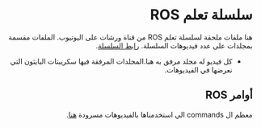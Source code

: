 # <div dir='rtl'>سلسلة تعلم ROS</div>


<div dir='rtl'>هنا ملفات ملحقة لسلسلة تعلم ROS من قناة ورشات على اليوتيوب. الملفات
 مقسمة بمجلدات على عدد فيديوهات السلسلة.
<a href="https://www.youtube.com/playlist?list=PLoGH52eUIHsfz-cz48haqCCMOpMpZyUtq"> رابط السلسلة</a>.

</div>



<div dir='rtl'>
<ul>
<li>
كل فيديو له مجلد مرفق به هنا.المجلدات المرفقة فيها سكريبتات البايثون التي نعرضها في الفيديوهات. 
</li>

</ul>
</div>


## <div dir='rtl'>أوامر ROS</div>

<div dir='rtl'>
معظم ال commands الي استخدمناها بالفيديوهات مسرودة 
<a href="commands.md"> هنا</a>.
</div>

